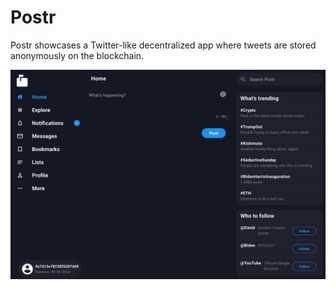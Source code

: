 # Postr
Postr showcases a Twitter-like decentralized app where tweets are stored anonymously on the blockchain.

![demo.gif](demo.gif)
